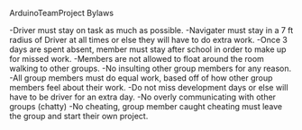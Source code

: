 ArduinoTeamProject
Bylaws

-Driver must stay on task as much as possible.
-Navigater must stay in a 7 ft radius of Driver at all times or else they will have to do extra work.
-Once 3 days are spent absent, member must stay after school in order to make up for missed work.
-Members are not allowed to float around the room walking to other groups.
-No insulting other group members for any reason.
-All group members must do equal work, based off of how other group members feel about their work.
-Do not miss development days or else will  have to be driver for an extra day.
-No overly communicating with other groups (chatty)
-No cheating, group member caught cheating must leave the group and start their own project.
